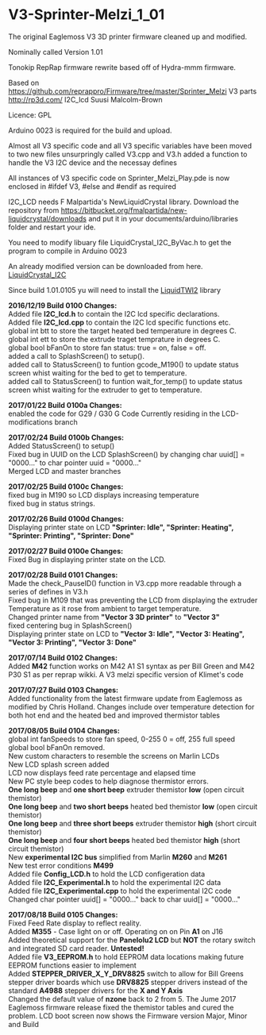 # V3-Sprinter-Melzi_1_01
The original Eaglemoss V3 3D printer firmware cleaned up and modified. 

Nominally called Version 1.01

Tonokip RepRap firmware rewrite based off of Hydra-mmm firmware.

Based on https://github.com/reprappro/Firmware/tree/master/Sprinter_Melzi
V3 parts http://rp3d.com/ 
I2C_lcd  Suusi Malcolm-Brown

Licence: GPL

Arduino 0023 is required for the build and upload.

Almost all V3 specific code and all V3 specific variables have been moved to two new files unsurpringly called V3.cpp and V3.h
added a function to handle the V3 I2C device and the necessay defines 

All instances of V3 specific code on Sprinter_Melzi_Play.pde is now enclosed in #ifdef V3, #else and #endif as required

I2C_LCD needs F Malpartida's NewLiquidCrystal library. Download the repository from https://bitbucket.org/fmalpartida/new-liquidcrystal/downloads and put it in your documents/arduino/libraries folder and restart your ide.

You need to modify libuary file LiquidCrystal_I2C_ByVac.h to get the program to compile in Arduino 0023 

An already modified version can be downloaded from here. [LiquidCrystal_I2C](https://github.com/smalcolmbrown/LiquidCrystal_I2C) 

Since build 1.01.0105 yu will need to install the [LiquidTWI2](https://github.com/lincomatic/LiquidTWI2) library  


**2016/12/19 Build 0100  Changes:**  
Added file **I2C_lcd.h** to contain the I2C lcd specific declarations.  
Added file **I2C_lcd.cpp** to contain the I2C lcd specific functions etc.  
global int btt to store the target heated bed temperature in degrees C.  
global int ett to store the extrude traget temprature in degrees C.  
global bool bFanOn to store fan status: true = on, false = off.  
added a call to SplashScreen() to setup().  
added call to StatusScreen() to funtion gcode_M190() to update status screen whist waiting for the bed to get to temperature.  
added call to StatusScreen() to funtion wait_for_temp() to update status screen whist waiting for the extruder to get to temperature.  

**2017/01/22 Build 0100a  Changes:**  
enabled the code for G29 / G30 G Code Currently residing in the LCD-modifications branch  

**2017/02/24 Build 0100b Changes:**  
Added StatusScreen() to setup()  
Fixed bug in UUID on the LCD SplashScreen() by changing char uuid[] = "0000..." to char pointer uuid = "0000..."  
Merged LCD and master branches  

**2017/02/25 Build 0100c Changes:**  
fixed bug in M190 so LCD displays increasing temperature  
fixed bug in status strings.  

**2017/02/26 Build 0100d Changes:**  
Displaying printer state on LCD **"Sprinter: Idle", "Sprinter: Heating", "Sprinter: Printing", "Sprinter: Done"**  

**2017/02/27 Build 0100e Changes:**  
Fixed Bug in displaying printer state on the LCD.  

**2017/02/28 Build 0101 Changes:**  
Made the check_PauseID() function in V3.cpp more readable through a series of defines in V3.h  
Fixed bug in M109 that was preventing the LCD from displaying the extruder Temperature as it rose from ambient to target temperature.  
Changed printer name from **"Vector 3 3D printer"** to **"Vector 3"**  
fixed centering bug in SplashScreen()  
Displaying printer state on LCD to **"Vector 3: Idle", "Vector 3: Heating", "Vector 3: Printing", "Vector 3: Done"** 

**2017/07/14 Build 0102 Changes:**  
Added **M42** function works on M42 A1 S1 syntax as per Bill Green and M42 P30 S1 as per reprap wikki. A V3 melzi specific version of Klimet's code  

**2017/07/27 Build 0103 Changes:**  
Added functionality from the latest firmware update from Eaglemoss as modified by Chris Holland. Changes include over temperature detection for both hot end and the heated bed and improved thermistor tables  

**2017/08/05 Build 0104 Changes:**  
global int fanSpeeds to store fan speed, 0-255 0 = off, 255 full speed  
global bool bFanOn removed.  
New custom characters to resemble the screens on Marlin LCDs  
New LCD splash screen added  
LCD now displays feed rate percentage and elapsed time  
New PC style beep codes to help diagnose thermistor errors.  
**One long beep** and **one short beep** extruder themistor **low** (open circuit themistor)  
**One long beep** and **two short beeps** heated bed themistor **low** (open circuit themistor)  
**One long beep** and **three short beeps** extruder themistor **high** (short circuit themistor)  
**One long beep** and **four short beeps** heated bed themistor **high** (short circuit themistor)  
New **experimental I2C bus** simplified from Marlin **M260** and **M261**  
New test error conditions **M499**  
Added file **Config_LCD.h** to hold the LCD configeration data  
Added file **I2C_Experimental.h** to hold the experimental I2C data  
Added file **I2C_Experimental.cpp** to hold the experimental I2C code  
Changed char pointer uuid[] = "0000..." back to char uuid[] = "0000..."  

**2017/08/18 Build 0105 Changes:**  
Fixed Feed Rate display to reflect reality.  
Added **M355** - Case light on or off. Operating on on Pin **A1** on J16  
Added theoretical support for the **Panelolu2 LCD** but **NOT** the rotary switch and integrated SD card reader. **Untested!**  
Added file **V3_EEPROM.h** to hold EEPROM data locations making future EEPROM functions easier to implement  
Added **STEPPER_DRIVER_X_Y_DRV8825** switch to allow for Bill Greens stepper driver boards which use **DRV8825** stepper drivers instead of the standard **A4988** stepper drivers for the **X and Y Axis**  
Changed the default value of **nzone** back to 2 from 5. The Jume 2017 Eaglemoss firmware release fixed the themistor tables and cured the problem.
LCD boot screen now shows the Firmware version Major, Minor and Build
